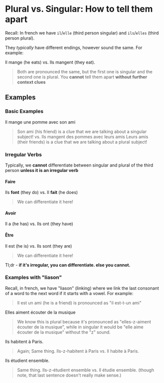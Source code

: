 # Plural vs. Singular: How to tell them apart

Recall: In french we have `il`/`elle` (third person singular) and `ils`/`elles` (third person plural).

They *typically* have different endings, however sound the same. For example:

Il mange (he eats) vs. Ils mangent (they eat).
> Both are pronounced the same, but the first one is singular and the second one is plural. You **cannot** tell them apart **without further context clues**

## Examples

### Basic Examples

Il mange une pomme avec son ami
> Son ami (his friend) is a clue that we are talking about a singular subject!
vs. Ils mangent des pommes avec leurs amis
> Leurs amis (their friends) is a clue that we are talking about a plural subject!

### Irregular Verbs

Typically, we **cannot** differentiate between singular and plural of the third person **unless it is an irregular verb**


#### Faire

Ils **font** (they do) vs. Il **fait** (he does)
> We can differentiate it here!

#### Avoir

Il a (he has) vs. Ils ont (they have)

#### Être

Il est (he is) vs. Ils sont (they are)
> We can differentiate it here!

Tl;dr - **if it's irregular, you can differentiate. else you cannot.**

### Examples with "liason"

Recall, in french, we have "liason" (linking) where we link the last consonant of a word to the next word if it starts with a vowel. For example:
> Il est un ami (he is a friend) is pronounced as "il est-t-un ami" 

Elles aiment écouter de la musique
> We know this is plural because it's pronounced as "elles-z-aiment écouter de la musique", while in singular it would be "elle aime écouter de la musique" without the "z" sound.

Ils habitent à Paris.
> Again; Same thing. Ils-z-habitent à Paris vs. Il habite à Paris.

Ils étudient ensemble.
> Same thing. Ils-z-étudient ensemble vs. Il étudie ensemble. (though note, that last sentence doesn't really make sense.)